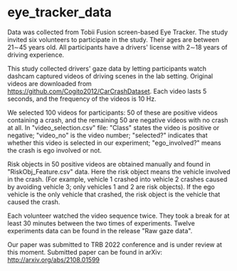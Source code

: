 # eye_tracker_data

Data was collected from Tobii Fusion screen-based Eye Tracker. The study invited six volunteers to participate in the study. Their ages are between 21∼45 years old. All participants have a drivers' license with 2∼18 years of driving experience. 

This study collected drivers' gaze data by letting participants watch dashcam captured videos of driving scenes in the lab setting. 
Original videos are downloaded from https://github.com/Cogito2012/CarCrashDataset. Each video lasts 5 seconds, and the frequency of the videos is 10 Hz.

We selected 100 videos for participants: 50 of these are positive videos containing a crash, and the remaining 50 are negative videos with no crash at all. 
In "video_selection.csv" file: "Class" states the video is positive or negative; "video_no" is the video number; "selected?" indicates that whether this video is selected in our experiment; "ego_involved?" means the crash is ego involved or not. 

Risk objects in 50 positive videos are obtained manually and found in "RiskObj_Feature.csv" data. Here the risk object means the vehicle involved in the crash. (For example, vehicle 1 crashed into vehicle 2 crashes caused by avoiding vehicle 3; only vehicles 1 and 2 are risk objects).  If the ego vehicle is the only vehicle that crashed, the risk object is the vehicle that caused the crash. 

Each volunteer watched the video sequence twice. They took a break for at least 30 minutes between the two times of experiments. Twelve experiments data can be found in the release "Raw gaze data".

Our paper was submitted to TRB 2022 conference and is under review at this moment. Submitted paper can be found in arXiv: http://arxiv.org/abs/2108.01599
